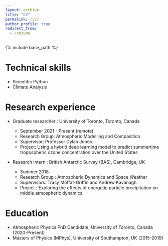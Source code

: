 ```yaml
---
layout: archive
title: "CV"
permalink: /cv/
author_profile: true
redirect_from:
  - /resume
---
```


{% include base_path %}

Technical skills
======
* Scientific Python
* Climate Analysis

Research experience
======
* Graduate researcher : University of Toronto, Toronto, Canada
  * September 2021 - Present (remote)
  * Research Group: Atmospheric Modelling and Composition
  * Supervisor: Professor Dylan Jones
  * Project: Using a hybrid deep learning model to predict summertime tropospheric ozone concentration over the United States

* Research Intern : British Antarctic Survey (BAS), Cambridge, UK
  * Summer 2018  
  * Research Group : Atmospheric Dynamics and Space Weather
  * Supervisors: Tracy Moffat-Griffin and Andrew Kavanagh
  * Project : Exploring the effects of energetic particle precipitation on middle atmospheric dynamics

Education
======
* Atmospheric Physics PhD Candidate, University of Toronto, Canada (2020-Present)
* Masters of Physics (MPhys), University of Southampton, UK (2015-2019)
